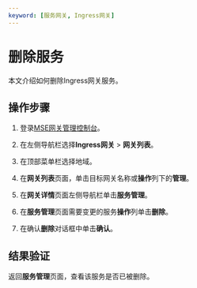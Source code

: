 ```yaml
---
keyword: [服务网关, Ingress网关]
---
```


# 删除服务

本文介绍如何删除Ingress网关服务。

## 操作步骤

1.  登录[MSE网关管理控制台](https://mse.console.aliyun.com/#/microgw)。

2.  在左侧导航栏选择**Ingress网关** \> **网关列表**。

3.  在顶部菜单栏选择地域。

4.  在**网关列表**页面，单击目标网关名称或**操作**列下的**管理**。

5.  在**网关详情**页面左侧导航栏单击**服务管理**。

6.  在**服务管理**页面需要变更的服务**操作**列单击**删除**。

7.  在确认**删除**对话框中单击**确认**。


## 结果验证

返回**服务管理**页面，查看该服务是否已被删除。

